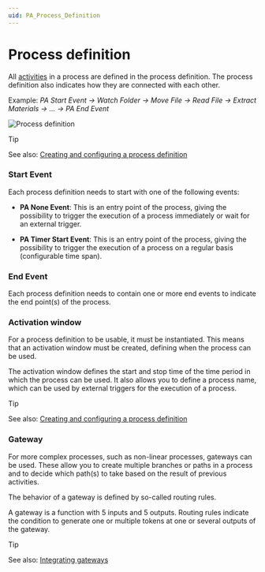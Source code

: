 ```yaml
---
uid: PA_Process_Definition
---
```


# Process definition

All [activities](xref:PA_Activities) in a process are defined in the process definition. The process definition also indicates how they are connected with each other.

Example: *PA Start Event -> Watch Folder -> Move File -> Read File -> Extract Materials -> … -> PA End Event*

![Process definition](~/user-guide/images/Process_Definition.png)

> [!TIP]
> See also: [Creating and configuring a process definition](xref:PA_Creating_and_Configuring_a_Process_Definition)

### Start Event

Each process definition needs to start with one of the following events:

- **PA None Event**: This is an entry point of the process, giving the possibility to trigger the execution of a process immediately or wait for an external trigger.

- **PA Timer Start Event**: This is an entry point of the process, giving the possibility to trigger the execution of a process on a regular basis (configurable time span).

### End Event

Each process definition needs to contain one or more end events to indicate the end point(s) of the process.

### Activation window

For a process definition to be usable, it must be instantiated. This means that an activation window must be created, defining when the process can be used.

The activation window defines the start and stop time of the time period in which the process can be used. It also allows you to define a process name, which can be used by external triggers for the execution of a process.

> [!TIP]
> See also: [Creating and configuring a process definition](xref:PA_Creating_and_Configuring_a_Process_Definition#creating-an-activation-window)

### Gateway

For more complex processes, such as non-linear processes, gateways can be used. These allow you to create multiple branches or paths in a process and to decide which path(s) to take based on the result of previous activities.

The behavior of a gateway is defined by so-called routing rules.

A gateway is a function with 5 inputs and 5 outputs. Routing rules indicate the condition to generate one or multiple tokens at one or several outputs of the gateway.

> [!TIP]
> See also: [Integrating gateways](xref:Integrating_Gateways)
